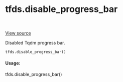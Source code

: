 <div itemscope itemtype="http://developers.google.com/ReferenceObject">
<meta itemprop="name" content="tfds.disable_progress_bar" />
<meta itemprop="path" content="Stable" />
</div>

# tfds.disable_progress_bar

<table class="tfo-notebook-buttons tfo-api" align="left">
</table>

<a target="_blank" href="https://github.com/tensorflow/datasets/tree/master/tensorflow_datasets/core/utils/tqdm_utils.py">View
source</a>

Disabled Tqdm progress bar.

```python
tfds.disable_progress_bar()
```

<!-- Placeholder for "Used in" -->

#### Usage:

tfds.disable_progress_bar()

